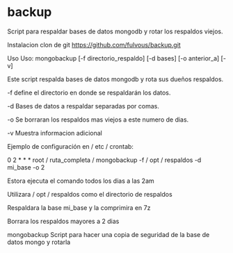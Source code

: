 # backup
Script para respaldar bases de datos mongodb y rotar los respaldos viejos.

Instalacion
clon de git https://github.com/fulvous/backup.git

Uso
Uso: mongobackup [-f directorio_respaldo] [-d bases] [-o anterior_a] [-v]

Este script respalda bases de datos mongodb y rota sus dueños respaldos.

-f define el directorio en donde se respaldarán los datos.

-d Bases de datos a respaldar separadas por comas.

-o Se borraran los respaldos mas viejos a este numero de dias.

-v Muestra informacion adicional

Ejemplo de configuración en / etc / crontab:

0 2 * * * root / ruta_completa / mongobackup -f / opt / respaldos -d mi_base -o 2

Estora ejecuta el comando todos los dias a las 2am

Utilizara / opt / respaldos como el directorio de respaldos

Respaldara la base mi_base y la comprimira en 7z

Borrara los respaldos mayores a 2 dias

mongobackup
Script para hacer una copia de seguridad de la base de datos mongo y rotarla

